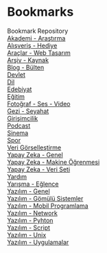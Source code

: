# Bookmarks
Bookmark Repository
<br>
[Akademi - Araştırma](Akademi%20-%20Araştırma.MD)
<br>
[Alışveriş - Hediye](Alışveriş%20-%20Hediye.MD)
<br>
[Araçlar - Web Tasarım](Araçlar%20-%20Web%20Tasarım.MD)
<br>
[Arşiv - Kaynak](Arşiv%20-%20Kaynak.MD)
<br>
[Blog - Bülten](Blog%20-%20Bülten.MD)
<br>
[Devlet](Devlet.MD)
<br>
[Dil](Dil.MD)
<br>
[Edebiyat](Edebiyat.MD)
<br>
[Eğitim](Eğitim.MD)
<br>
[Fotoğraf - Ses - Video](Fotoğraf%20-%20Ses%20-%20Video.MD)
<br>
[Gezi - Seyahat](Gezi%20-%20Seyahat.MD)
<br>
[Girişimcilik](Girişimcilik.MD)
<br>
[Podcast](Podcast.MD)
<br>
[Sinema](Sinema.MD)
<br>
[Spor](Spor.MD)
<br>
[Veri Görselleştirme](Veri%20Görselleştirme.MD)
<br>
[Yapay Zeka - Genel](Yapay%20Zeka%20-%20Genel.MD)
<br>
[Yapay Zeka - Makine Öğrenmesi](Yapay%20Zeka%20-%20Makine%20Öğrenmesi.MD)
<br>
[Yapay Zeka - Veri Seti](Yapay%20Zeka%20-%20Veri%20Seti.MD)
<br>
[Yardım](Yardım.MD)
<br>
[Yarışma - Eğlence](Yarışma%20-%20Eğlence.MD)
<br>
[Yazılım - Genel](Yazılım%20-%20Genel.MD)
<br>
[Yazılım - Gömülü Sistemler](Yazılım%20-%20Gömülü%20Sistemler.MD)
<br>
[Yazılım - Mobil Programlama](Yazılım%20-%20Mobil%20Programlama.MD)
<br>
[Yazılım - Network](Yazılım%20-%20Network.MD)
<br>
[Yazılım - Pyhton](Yazılım%20-%20Pyhton.MD)
<br>
[Yazılım - Script](Yazılım%20-%20Script.MD)
<br>
[Yazılım - Unix](Yazılım%20-%20Unix.MD)
<br>
[Yazılım - Uygulamalar](Yazılım%20-%20Uygulamalar.MD)
